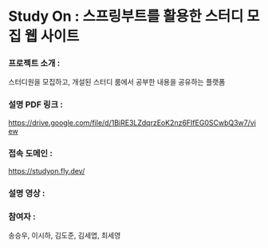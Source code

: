 # Study On : 스프링부트를 활용한 스터디 모집 웹 사이트 


### 프로젝트 소개 : 
스터디원을 모집하고, 개설된 스터디 룸에서 공부한 내용을 공유하는 플랫폼


### 설명 PDF 링크 :
https://drive.google.com/file/d/1BiRE3LZdqrzEoK2nz6FIfEG0SCwbQ3w7/view


### 접속 도메인 :
https://studyon.fly.dev/


### 설명 영상 :


### 참여자 :
송승우, 이시하, 김도준, 김세엽, 최세영

